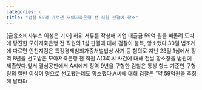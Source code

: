 ```yaml
---
categories: c
title: "검찰 59억 가로챈 모아저축은행 전 직원 판결에 항소"
---
```

[금융소비자뉴스 이성은 기자] 허위 서류를 작성해 기업 대출금 59억 원을 빼돌려 도박에 탕진한 모아저축은행 전 직원의 1심 판결에 대해 검찰이 불복, 항소했다.30일 법조계에 따르면 인천지검은 특정경제범죄가중처벌법상 사기 등 혐의로 지난 23일 1심에서 징역 8년을 선고받은 모아저축은행 전 직원 A(34)씨 사건에 대해 전날 항소장을 법원에 제출했다.앞서 결심공판에서 A씨에게 징역 9년을 구형한 검찰은 통상 항소 기준인 구형량의 절반 이상이 형으로 선고됐는데도 항소했다.A씨에 대해 검찰은 &ldquo;약 59억원을 추징해 달라&r